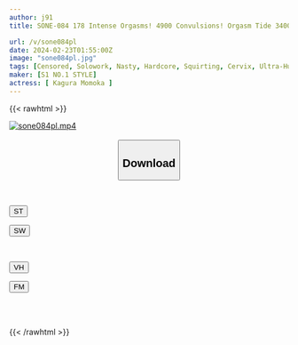```yaml
---
author: j91
title: SONE-084 178 Intense Orgasms! 4900 Convulsions! Orgasm Tide 3400cc! Amazing Unbalanced Body With Kcup X Constriction Eros Awakening Large / Convulsions / Convulsions Special Momoka Kagura

url: /v/sone084pl
date: 2024-02-23T01:55:00Z
image: "sone084pl.jpg"
tags: [Censored, Solowork, Nasty, Hardcore, Squirting, Cervix, Ultra-Huge Tits, Acme · Orgasm	]
maker: [S1 NO.1 STYLE]
actress: [ Kagura Momoka ]
---
```



{{< rawhtml >}}

<div class="video" data-videoid="kb10bMDVDzTOobD">
    <a href="javascript:;">
        <img src="/v/sone084pl/sone084pl.jpg" width="WIDTH" height="HEIGHT" alt="sone084pl.mp4" loading="lazy">
    </a>
</div>

<script type="text/javascript" src="https://j91.asia/asset/on-demand-st.js"></script>

<br>
  <link rel="stylesheet" href="https://j91.asia/asset/bs5.css">
  
  <center>
  <button class="btn btn-primary" type="button" data-bs-toggle="collapse" data-bs-target=".multi-collapse" aria-expanded="false" aria-controls="multiCollapseExample1 multiCollapseExample2"><h2>Download</h2></button></center>
</p>
<div class="row">
  <div class="col">
    <div class="collapse multi-collapse" id="multiCollapseExample1">
      <div class="card card-body">
	      	      <br>
<div class="buttons">  
<p><a href="https://streamtape.to/v/kb10bMDVDzTOobD" target="_blank"><button class="btn-hover color-3"><i class="fa fa-download"></i> ST</button></a></p>
<p><a href="https://cdnwish.com/d8t5refqv15z" target="_blank"><button class="btn-hover color-2"><i class="fa fa-download"></i> SW</button></a></p></div>
    </div>
  </div>
</div>
  <div class="col">
    <div class="collapse multi-collapse" id="multiCollapseExample2">
      <div class="card card-body">
	      <br>
<div class="buttons">
<p><a href="https://vidhidepro.com/f/tqc1mbedjdxt"><button class="btn-hover color-9"><i class="fa fa-download"></i> VH</button></a></p>
<p><a href="https://filemoon.sx/d/vj9cz4q07sc9"><button class="btn-hover color-8"><i class="fa fa-download"></i> FM</button></a></p></div>
<br><br>
      </div>
    </div>
  </div>
</div>

{{< /rawhtml >}}
